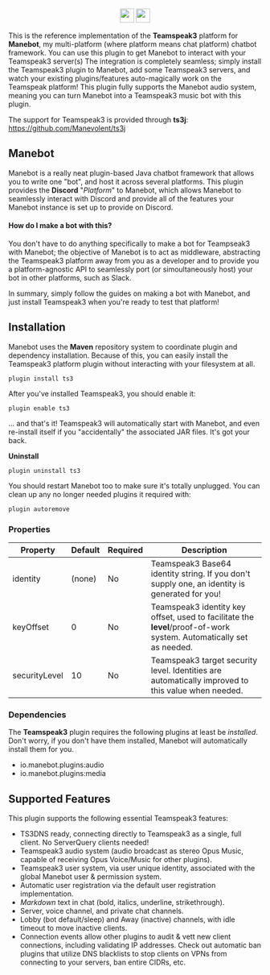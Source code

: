 <p align="center">
  <br/>
  <a href="https://discord.gg/qJPzQX3"><img height="28" src="https://img.shields.io/discord/563010101254815776.svg?label=Discord&logo=discord&style=for-the-badge"></a> <img height="28" src="https://img.shields.io/github/issues/manevolent/manebot-discord.svg?style=for-the-badge">
</p>

This is the reference implementation of the **Teamspeak3** platform for **Manebot**, my multi-platform (where platform means chat platform) chatbot framework. You can use this plugin to get Manebot to interact with your Teamspeak3 server(s) The integration is completely seamless; simply install the Teamspeak3 plugin to Manebot, add some Teamspeak3 servers, and watch your existing plugins/features auto-magically work on the Teamspeak platform!  This plugin fully supports the Manebot audio system, meaning you can turn Manebot into a Teamspeak3 music bot with this plugin.

The support for Teamspeak3 is provided through **ts3j**: https://github.com/Manevolent/ts3j

## Manebot

Manebot is a really neat plugin-based Java chatbot framework that allows you to write one "bot", and host it across several platforms. This plugin provides the **Discord** "*Platform*" to Manebot, which allows Manebot to seamlessly interact with Discord and provide all of the features your Manebot instance is set up to provide on Discord.

#### How do I make a bot with this?

You don't have to do anything specifically to make a bot for Teampseak3 with Manebot; the objective of Manebot is to act as middleware, abstracting the Teamspeak3 platform away from you as a developer and to provide you a platform-agnostic API to seamlessly port (or simoultaneously host) your bot in other platforms, such as Slack.

In summary, simply follow the guides on making a bot with Manebot, and just install Teamspeak3 when you're ready to test that platform!

## Installation

Manebot uses the **Maven** repository system to coordinate plugin and dependency installation. Because of this, you can easily install the Teamspeak3 platform plugin without interacting with your filesystem at all.

```
plugin install ts3
```

After you've installed Teamspeak3, you should enable it:

```
plugin enable ts3
```

... and that's it! Teamspeak3 will automatically start with Manebot, and even re-install itself if you "accidentally" the associated JAR files. It's got your back.

**Uninstall**

```
plugin uninstall ts3
```

You should restart Manebot too to make sure it's totally unplugged. You can clean up any no longer needed plugins it required with:

```
plugin autoremove
```

### Properties

| Property          	| Default 	| Required 	| Description                                                                                                                                                                                                                                        	|
|-------------------	|---------	|----------	|----------------------------------------------------------------------------------------------------------------------------------------------------------------------------------------------------------------------------------------------------	|
| identity           	| (none)  	| No      	| Teamspeak3 Base64 identity string.  If you don't supply one, an identity is generated for you!                                                                                                                  	|
| keyOffset          	| 0       	| No       	| Teamspeak3 identity key offset, used to facilitate the **level**/proof-of-work system.  Automatically set as needed.                                                                      	|
| securityLevel      	| 10       	| No       	| Teamspeak3 target security level.  Identities are automatically improved to this value when needed.         	|

### Dependencies

The **Teamspeak3** plugin requires the following plugins at least be *installed*. Don't worry, if you don't have them installed, Manebot will automatically install them for you.

* io.manebot.plugins:audio
* io.manebot.plugins:media

## Supported Features

This plugin supports the following essential Teamspeak3 features:

* TS3DNS ready, connecting directly to Teamspeak3 as a single, full client.  No ServerQuery clients needed!
* Teamspeak3 audio system (audio broadcast as stereo Opus Music, capable of receiving Opus Voice/Music for other plugins).
* Teamspeak3 user system, via user unique identity, associated with the global Manebot user & permission system.
* Automatic user registration via the default user registration implementation.
* *Markdown* text in chat (bold, italics, underline, strikethrough).
* Server, voice channel, and private chat channels.
* Lobby (bot default/sleep) and Away (inactive) channels, with idle timeout to move inactive clients.
* Connection events allow other plugins to audit & vett new client connections, including validating IP addresses.  Check out automatic ban plugins that utilize DNS blacklists to stop clients on VPNs from connecting to your servers, ban entire CIDRs, etc.
